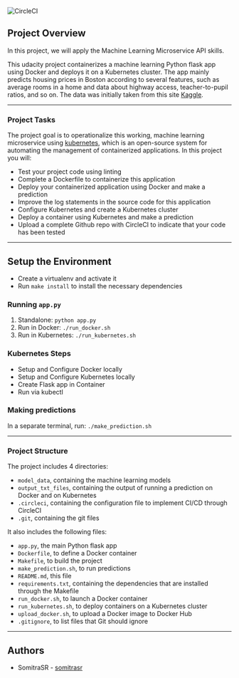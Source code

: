 ![CircleCI](https://img.shields.io/circleci/build/gh/somitrasr/ML-Project-Kubernetes-Microservice)


## Project Overview

In this project, we will apply the Machine Learning Microservice API skills. 

This udacity project containerizes a machine learning Python flask app using Docker and deploys it on a Kubernetes cluster.
The app mainly predicts housing prices in Boston according to several features, such as average rooms in a home and data about highway access, teacher-to-pupil ratios, and so on. The data was initially taken from this site [Kaggle](https://www.kaggle.com/c/boston-housing).

---

### Project Tasks

The project goal is to operationalize this working, machine learning microservice using [kubernetes](https://kubernetes.io/), which is an open-source system for automating the management of containerized applications. In this project you will:
* Test your project code using linting
* Complete a Dockerfile to containerize this application
* Deploy your containerized application using Docker and make a prediction
* Improve the log statements in the source code for this application
* Configure Kubernetes and create a Kubernetes cluster
* Deploy a container using Kubernetes and make a prediction
* Upload a complete Github repo with CircleCI to indicate that your code has been tested
---

## Setup the Environment

* Create a virtualenv and activate it
* Run `make install` to install the necessary dependencies

### Running `app.py`

1. Standalone:  `python app.py`
2. Run in Docker:  `./run_docker.sh`
3. Run in Kubernetes:  `./run_kubernetes.sh`

### Kubernetes Steps

* Setup and Configure Docker locally
* Setup and Configure Kubernetes locally
* Create Flask app in Container
* Run via kubectl


### Making predictions
In a separate terminal, run: `./make_prediction.sh`

---

### Project Structure
The project includes 4 directories:
- `model_data`, containing the machine learning models
- `output_txt_files`, containing the output of running a prediction on Docker and on Kubernetes
- `.circleci`, containing the configuration file to implement CI/CD through CircleCI
- `.git`, containing the git files


It also includes the following files:
- `app.py`, the main Python flask app
- `Dockerfile`, to define a Docker container
- `Makefile`, to build the project
- `make_prediction.sh`, to run predictions
- `README.md`, this file
- `requirements.txt`, containing the dependencies that are installed through the Makefile
- `run_docker.sh`, to launch a Docker container
- `run_kubernetes.sh`, to deploy containers on a Kubernetes cluster
- `upload_docker.sh`, to upload a Docker image to Docker Hub
- `.gitignore`, to list files that Git should ignore

---

## Authors
 - SomitraSR - [somitrasr](https://github.com/somitrasr)

